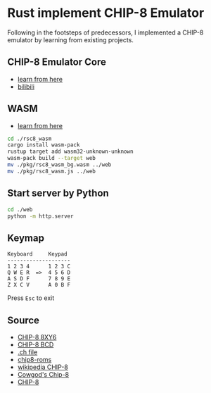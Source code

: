 # Rust implement CHIP-8 Emulator

Following in the footsteps of predecessors, I implemented a CHIP-8 emulator by learning from existing projects.

## CHIP-8 Emulator Core

- [learn from here](https://github.com/jerryshell/rsc8)
- [bilibili](https://www.bilibili.com/video/BV1HKzNYQEjM/?share_source=copy_web&vd_source=5f1982e0be55875e72626a13b28d317d)

## WASM

- [learn from here](https://github.com/aquova/chip8-book)

```bash
cd ./rsc8_wasm
cargo install wasm-pack
rustup target add wasm32-unknown-unknown
wasm-pack build --target web
mv ./pkg/rsc8_wasm_bg.wasm ../web
mv ./pkg/rsc8_wasm.js ../web
```

## Start server by Python

```bash
cd ./web
python -m http.server
```

## Keymap

```text
Keyboard     Keypad
--------------------
1 2 3 4      1 2 3 C
Q W E R  =>  4 5 6 D
A S D F      7 8 9 E
Z X C V      A 0 B F
```

Press `Esc` to exit

## Source

- [CHIP-8 8XY6](https://www.reddit.com/r/EmuDev/comments/72dunw/chip8_8xy6_help/)
- [CHIP-8 BCD](https://velvetcache.org/2024/01/31/chip-8-bcd/)
- [.ch file](https://github.com/loktar00/chip8)
- [chip8-roms](https://github.com/kripod/chip8-roms)
- [wikipedia CHIP-8](https://en.wikipedia.org/wiki/CHIP-8)
- [Cowgod's Chip-8](http://devernay.free.fr/hacks/chip8/C8TECH10.HTM#Dxyn)
- [CHIP-8](https://multigesture.net/articles/how-to-write-an-emulator-chip-8-interpreter/)
